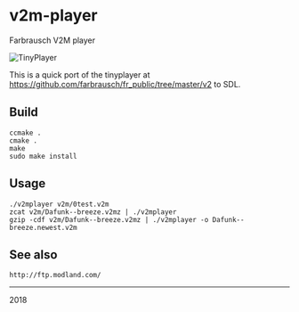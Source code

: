# v2m-player
Farbrausch V2M player

![TinyPlayer](https://github.com/zvezdochiot/v2m-player/blob/master/doc/V2M-TinyPlayer.jpg)

This is a quick port of the tinyplayer at https://github.com/farbrausch/fr_public/tree/master/v2 to SDL.

## Build

```
ccmake .
cmake .
make
sudo make install
```

## Usage

```
./v2mplayer v2m/0test.v2m
zcat v2m/Dafunk--breeze.v2mz | ./v2mplayer
gzip -cdf v2m/Dafunk--breeze.v2mz | ./v2mplayer -o Dafunk--breeze.newest.v2m
```

## See also

```
http://ftp.modland.com/
```

--- 
2018
